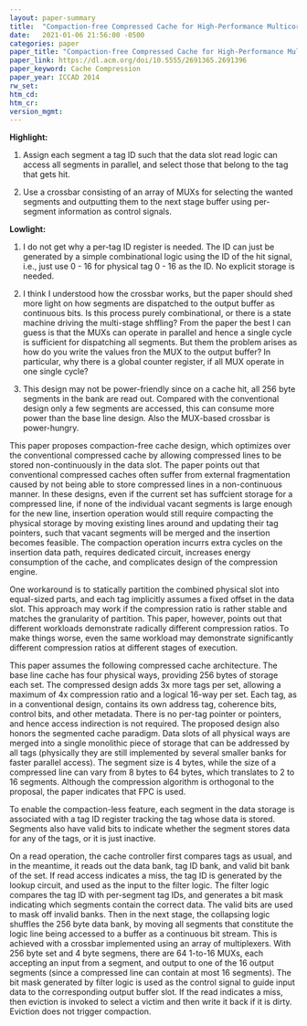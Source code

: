 ```yaml
---
layout: paper-summary
title:  "Compaction-free Compressed Cache for High-Performance Multicore System"
date:   2021-01-06 21:56:00 -0500
categories: paper
paper_title: "Compaction-free Compressed Cache for High-Performance Multicore System"
paper_link: https://dl.acm.org/doi/10.5555/2691365.2691396
paper_keyword: Cache Compression
paper_year: ICCAD 2014
rw_set:
htm_cd:
htm_cr:
version_mgmt:
---
```


**Highlight:**

1. Assign each segment a tag ID such that the data slot read logic can access all segments in parallel, and select those
   that belong to the tag that gets hit.

2. Use a crossbar consisting of an array of MUXs for selecting the wanted segments and outputting them to the 
   next stage buffer using per-segment information as control signals.

**Lowlight:**

1. I do not get why a per-tag ID register is needed. The ID can just be generated by a simple combinational logic
   using the ID of the hit signal, i.e., just use 0 - 16 for physical tag 0 - 16 as the ID. No explicit storage
   is needed.

2. I think I understood how the crossbar works, but the paper should shed more light on how segments are dispatched
   to the output buffer as continuous bits. Is this process purely combinational, or there is a state machine
   driving the multi-stage shffling? From the paper the best I can guess is that the MUXs can operate in parallel
   and hence a single cycle is sufficient for dispatching all segments. But them the problem arises as how do you
   write the values fron the MUX to the output buffer? In particular, why there is a global counter register,
   if all MUX operate in one single cycle?

3. This design may not be power-friendly since on a cache hit, all 256 byte segments in the bank are read out. 
   Compared with the conventional design only a few segments are accessed, this can consume more power than the
   base line design. Also the MUX-based crossbar is power-hungry.
   
This paper proposes compaction-free cache design, which optimizes over the conventional compressed cache by allowing
compressed lines to be stored non-continuously in the data slot.
The paper points out that conventional compressed caches often suffer from external fragmentation caused by not
being able to store compressed lines in a non-continuous manner. In these designs, even if the current set has suffcient
storage for a compressed line, if none of the individual vacant segments is large enough for the new line, insertion 
operation would still require compacting the physical storage by moving existing lines around and updating their tag 
pointers, such that vacant segments will be merged and the insertion becomes feasible. 
The compaction operation incurrs extra cycles on the insertion data path, requires dedicated circuit, increases
energy consumption of the cache, and complicates design of the compression engine.

One workaround is to statically partition the combined physical slot into equal-sized parts, and each tag 
implicitly assumes a fixed offset in the data slot. This approach may work if the compression ratio is rather
stable and matches the granularity of partition. This paper, however, points out that different workloads 
demonstrate radically different compression ratios. To make things worse, even the same workload may demonstrate
significantly different compression ratios at different stages of execution.

This paper assumes the following compressed cache architecture. The base line cache has four physical ways, providing
256 bytes of storage each set. The compressed design adds 3x more tags per set, allowing a maximum of 4x compression
ratio and a logical 16-way per set. 
Each tag, as in a conventional design, contains its own address tag, coherence bits, control bits, and 
other metadata. There is no per-tag pointer or pointers, and hence access indirection is not required.
The proposed design also honors the segmented cache paradigm. Data slots of all physical ways are merged into a single
monolithic piece of storage that can be addressed by all tags (physically they are still implemented by several smaller
banks for faster parallel access). The segment size is 4 bytes, while the size of a compressed line can vary from
8 bytes to 64 bytes, which translates to 2 to 16 segments.
Although the compression algorithm is orthogonal to the proposal, the paper indicates that FPC is used.

To enable the compaction-less feature, each segment in the data storage is associated with a tag ID register 
tracking the tag whose data is stored. Segments also have valid bits to indicate whether the segment stores 
data for any of the tags, or it is just inactive.

On a read operation, the cache controller first compares tags as usual, and in the meantime, it reads out the data
bank, tag ID bank, and valid bit bank of the set. 
If read access indicates a miss, the tag ID is generated by the lookup circuit, and used as the input to the filter
logic. The filter logic compares the tag ID with per-segment tag IDs, and generates a bit mask indicating which
segments contain the correct data. The valid bits are used to mask off invalid banks. 
Then in the next stage, the collapsing logic shuffles the 256 byte data bank, by moving all segments that constitute
the logic line being accessed to a buffer as a continuous bit stream. 
This is achieved with a crossbar implemented using an array of multiplexers. With 256 byte set and 4 byte segmens, there
are 64 1-to-16 MUXs, each accepting an input from a segment, and output to one of the 16 output segments (since 
a compressed line can contain at most 16 segments). The bit mask generated by filter logic is used as the control signal
to guide input data to the corresponding output buffer slot.
If the read indicates a miss, then eviction is invoked to select a victim and then write it back if it is dirty.
Eviction does not trigger compaction.


